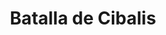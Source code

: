 ﻿---
title: "Batalla de Cibalis"
permalink: periodes_565.html
layout: periode
dataInici: 314-10-08
sidebar: periodes
pares:
  - 909:
    title: "Guerras civiles de la Tetrarquía"
    dataInici: "(306)"
    dataFi: "(324)"

fills:
jocsPrincipals:
jocsEscenaris:
jocsEpoca:
jocsEpocaEscenaris:
---
